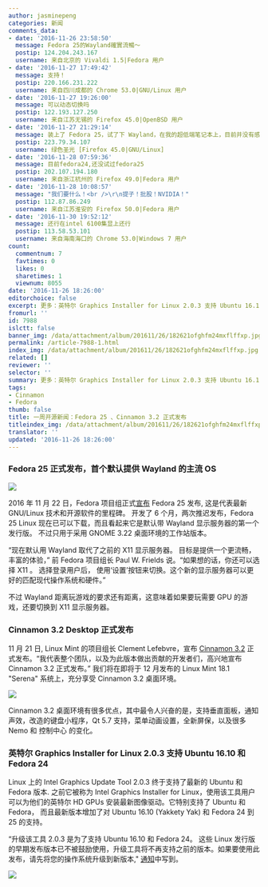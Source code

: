```yaml
---
author: jasminepeng
categories: 新闻
comments_data:
- date: '2016-11-26 23:58:50'
  message: Fedora 25的Wayland確實流暢～
  postip: 124.204.243.167
  username: 来自北京的 Vivaldi 1.5|Fedora 用户
- date: '2016-11-27 17:49:42'
  message: 支持！
  postip: 220.166.231.222
  username: 来自四川成都的 Chrome 53.0|GNU/Linux 用户
- date: '2016-11-27 19:26:00'
  message: 可以动态切换吗
  postip: 122.193.127.250
  username: 来自江苏无锡的 Firefox 45.0|OpenBSD 用户
- date: '2016-11-27 21:29:14'
  message: 装上了 Fedora 25，试了下 Wayland，在我的超低端笔记本上，目前并没有感觉到比 X 流畅，反而有比较明显的卡顿。
  postip: 223.79.34.107
  username: 绿色圣光 [Firefox 45.0|GNU/Linux]
- date: '2016-11-28 07:59:36'
  message: 目前fedora24,还没试过fedora25
  postip: 202.107.194.180
  username: 来自浙江杭州的 Firefox 49.0|Fedora 用户
- date: '2016-11-28 10:08:57'
  message: "我们要什么！<br />\r\n提子！批股！NVIDIA！"
  postip: 112.87.86.249
  username: 来自江苏淮安的 Firefox 50.0|Fedora 用户
- date: '2016-11-30 19:52:12'
  message: 还行在intel 6100集显上还行
  postip: 113.58.53.101
  username: 来自海南海口的 Chrome 53.0|Windows 7 用户
count:
  commentnum: 7
  favtimes: 0
  likes: 0
  sharetimes: 1
  viewnum: 8055
date: '2016-11-26 18:26:00'
editorchoice: false
excerpt: 更多：英特尔 Graphics Installer for Linux 2.0.3 支持 Ubuntu 16.10 和 Fedora 24
fromurl: ''
id: 7988
islctt: false
banner_img: /data/attachment/album/201611/26/182621ofghfm24mxflffxp.jpg
permalink: /article-7988-1.html
index_img: /data/attachment/album/201611/26/182621ofghfm24mxflffxp.jpg
related: []
reviewer: ''
selector: ''
summary: 更多：英特尔 Graphics Installer for Linux 2.0.3 支持 Ubuntu 16.10 和 Fedora 24
tags:
- Cinnamon
- Fedora
thumb: false
title: 一周开源新闻：Fedora 25 、Cinnamon 3.2 正式发布
titleindex_img: /data/attachment/album/201611/26/182621ofghfm24mxflffxp.jpg
translator: ''
updated: '2016-11-26 18:26:00'
---
```


### Fedora 25 正式发布，首个默认提供 Wayland 的主流 OS


![](/data/attachment/album/201611/26/182621ofghfm24mxflffxp.jpg)


2016 年 11 月 22 日，Fedora 项目组正式[宣布](https://fedoramagazine.org/fedora-25-released/) Fedora 25 发布, 这是代表最新 GNU/Linux 技术和开源软件的里程碑。 开发了 6 个月，两次推迟发布，Fedora 25 Linux 现在已可以下载，而且看起来它是默认带 Wayland 显示服务器的第一个发行版。 不过只用于采用 GNOME 3.22 桌面环境的工作站版本。


“现在默认用 Wayland 取代了之前的 X11 显示服务器。 目标是提供一个更流畅，丰富的体验，” 前 Fedora 项目组长 Paul W. Frields 说。“如果想的话，你还可以选择 X11 。 选择登录用户后， 使用‘设置’按钮来切换。这个新的显示服务器可以更好的匹配现代操作系统和硬件。”


不过 Wayland 距离玩游戏的要求还有距离，这意味着如果要玩需要 GPU 的游戏，还要切换到 X11 显示服务器。


### **Cinnamon 3.2 Desktop 正式发布**


11 月 21 日, Linux Mint 的项目组长 Clement Lefebvre，宣布 [Cinnamon 3.2](http://segfault.linuxmint.com/2016/11/cinnamon-3-2-released/) 正式发布。“我代表整个团队，以及为此版本做出贡献的开发者们，高兴地宣布 Cinnamon 3.2 正式发布。” 我们将在即将于 12 月发布的 Linux Mint 18.1 "Serena" 系统上，充分享受 Cinnamon 3.2 桌面环境。


![](/data/attachment/album/201611/26/182624z36zjy9t940t8t80.jpg)


Cinnamon 3.2 桌面环境有很多优点，其中最令人兴奋的是，支持垂直面板，通知声效，改造的键盘小程序，Qt 5.7 支持，菜单动画设置，全新屏保，以及很多 Nemo 和 控制中心 的变化。


### 英特尔 Graphics Installer for Linux 2.0.3 支持 Ubuntu 16.10 和 Fedora 24


Linux 上的 Intel Graphics Update Tool 2.0.3 终于支持了最新的 Ubuntu 和 Fedora 版本. 之前它被称为 Intel Graphics Installer for Linux，使用该工具用户可以为他们的英特尔 HD GPUs 安装最新图像驱动。它特别支持了 Ubuntu 和 Fedora， 而且最新版本增加了对 Ubuntu 16.10 (Yakkety Yak) 和 Fedora 24 到 25 的支持。


“升级该工具 2.0.3 是为了支持 Ubuntu 16.10 和 Fedora 24。 这些 Linux 发行版的早期发布版本已不被鼓励使用，升级工具将不再支持之前的版本。如果要使用此发布，请先将您的操作系统升级到新版本," [通知](https://01.org/linuxgraphics/downloads/intel-graphics-update-tool-linux-os-v2.0.3)中写到。


![](/data/attachment/album/201611/26/182625lj479q4qdw4ee77a.jpg)